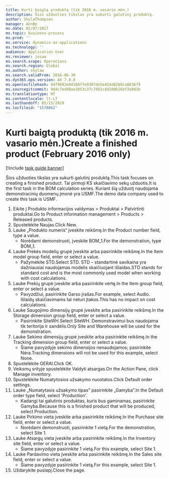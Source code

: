 ```yaml
---
title: Kurti baigtą produktą (tik 2016 m. vasario mėn.)
description: Šios užduoties tikslas yra sukurti galutinį produktą.
author: ShylaThompson
manager: AnnBe
ms.date: 02/07/2017
ms.topic: business-process
ms.prod: ''
ms.service: dynamics-ax-applications
ms.technology: ''
audience: Application User
ms.reviewer: josaw
ms.search.scope: Operations
ms.search.region: Global
ms.author: shylaw
ms.search.validFrom: 2016-06-30
ms.dyn365.ops.version: AX 7.0.0
ms.openlocfilehash: 44f9693e04160ffe9307de5e454d8269ca883679
ms.sourcegitcommit: 9d4c7edd0ae2053c37c7d81cdd180b16bf3a9d3b
ms.translationtype: HT
ms.contentlocale: lt-LT
ms.lasthandoff: 05/15/2019
ms.locfileid: "1570862"
---
```

# <a name="create-a-finished-product-february-2016-only"></a><span data-ttu-id="c46a5-103">Kurti baigtą produktą (tik 2016 m. vasario mėn.)</span><span class="sxs-lookup"><span data-stu-id="c46a5-103">Create a finished product (February 2016 only)</span></span>

[!include [task guide banner](../../includes/task-guide-banner.md)]

<span data-ttu-id="c46a5-104">Šios užduoties tikslas yra sukurti galutinį produktą.</span><span class="sxs-lookup"><span data-stu-id="c46a5-104">This task focuses on creating a finished product.</span></span> <span data-ttu-id="c46a5-105">Tai pirmoji KS skaičiavimo sekų užduotis.</span><span class="sxs-lookup"><span data-stu-id="c46a5-105">It is the first task in the BOM calculation series.</span></span> <span data-ttu-id="c46a5-106">Kuriant šią užduotį naudojama demonstracinių duomenų įmonė yra USMF.</span><span class="sxs-lookup"><span data-stu-id="c46a5-106">The demo data company used to create this task is USMF.</span></span>

1. <span data-ttu-id="c46a5-107">Eikite į Produkto informacijos valdymas > Produktai > Patvirtinti produktai.</span><span class="sxs-lookup"><span data-stu-id="c46a5-107">Go to Product information management > Products > Released products.</span></span>
2. <span data-ttu-id="c46a5-108">Spustelėkite Naujas.</span><span class="sxs-lookup"><span data-stu-id="c46a5-108">Click New.</span></span>
3. <span data-ttu-id="c46a5-109">Lauke „Produkto numeris“ įveskite reikšmę.</span><span class="sxs-lookup"><span data-stu-id="c46a5-109">In the Product number field, type a value.</span></span>
    * <span data-ttu-id="c46a5-110">Norėdami demonstruoti, įveskite BOM_1.</span><span class="sxs-lookup"><span data-stu-id="c46a5-110">For the demonstration, type BOM_1.</span></span>  
4. <span data-ttu-id="c46a5-111">Lauke Prekės modelių grupė įveskite arba pasirinkite reikšmę.</span><span class="sxs-lookup"><span data-stu-id="c46a5-111">In the Item model group field, enter or select a value.</span></span>
    * <span data-ttu-id="c46a5-112">Pažymėkite STD.</span><span class="sxs-lookup"><span data-stu-id="c46a5-112">Select STD.</span></span> <span data-ttu-id="c46a5-113">STD – standartinė savikaina yra dažniausiai naudojamas modelis skaičiuojant išlaidas.</span><span class="sxs-lookup"><span data-stu-id="c46a5-113">STD stands for standard cost and is the most commonly used model when working with cost calculations.</span></span>  
5. <span data-ttu-id="c46a5-114">Lauke Prekių grupė įveskite arba pasirinkite vertę.</span><span class="sxs-lookup"><span data-stu-id="c46a5-114">In the Item group field, enter or select a value.</span></span>
    * <span data-ttu-id="c46a5-115">Pavyzdžiui, pasirinkite Garso įrašas.</span><span class="sxs-lookup"><span data-stu-id="c46a5-115">For example, select Audio.</span></span> <span data-ttu-id="c46a5-116">Išlaidų skaičiavimams tai neturi įtakos.</span><span class="sxs-lookup"><span data-stu-id="c46a5-116">This has no impact on cost calculations.</span></span>  
6. <span data-ttu-id="c46a5-117">Lauke Saugojimo dimensijų grupė įveskite arba pasirinkite reikšmę.</span><span class="sxs-lookup"><span data-stu-id="c46a5-117">In the Storage dimension group field, enter or select a value.</span></span>
    * <span data-ttu-id="c46a5-118">Pasirinkite SiteWH.</span><span class="sxs-lookup"><span data-stu-id="c46a5-118">Select SiteWH.</span></span> <span data-ttu-id="c46a5-119">Demonstravimui bus naudojama tik teritorija ir sandėlis.</span><span class="sxs-lookup"><span data-stu-id="c46a5-119">Only Site and Warehouse will be used for the demonstration.</span></span>  
7. <span data-ttu-id="c46a5-120">Lauke Sekimo dimensijų grupė įveskite arba pasirinkite reikšmę.</span><span class="sxs-lookup"><span data-stu-id="c46a5-120">In the Tracking dimension group field, enter or select a value.</span></span>
    * <span data-ttu-id="c46a5-121">Šiame pavyzdyje sekimo dimensijos nenaudojamos; pasirinkite Nėra.</span><span class="sxs-lookup"><span data-stu-id="c46a5-121">Tracking dimensions will not be used for this example, select None.</span></span>  
8. <span data-ttu-id="c46a5-122">Spustelėkite GERAI.</span><span class="sxs-lookup"><span data-stu-id="c46a5-122">Click OK.</span></span>
9. <span data-ttu-id="c46a5-123">Veiksmų srityje spustelėkite Valdyti atsargas.</span><span class="sxs-lookup"><span data-stu-id="c46a5-123">On the Action Pane, click Manage inventory.</span></span>
10. <span data-ttu-id="c46a5-124">Spustelėkite Numatytosios užsakymo nuostatos.</span><span class="sxs-lookup"><span data-stu-id="c46a5-124">Click Default order settings.</span></span>
11. <span data-ttu-id="c46a5-125">Lauke „Numatytasis užsakymo tipas” pasirinkite „Gamyba”.</span><span class="sxs-lookup"><span data-stu-id="c46a5-125">In the Default order type field, select 'Production'.</span></span>
    * <span data-ttu-id="c46a5-126">Kadangi tai galutinis produktas, kuris bus gaminamas, pasirinkite Gamyba.</span><span class="sxs-lookup"><span data-stu-id="c46a5-126">Because this is a finished product that will be produced, select Production.</span></span>  
12. <span data-ttu-id="c46a5-127">Lauke Pirkimo vieta įveskite arba pasirinkite reikšmę.</span><span class="sxs-lookup"><span data-stu-id="c46a5-127">In the Purchase site field, enter or select a value.</span></span>
    * <span data-ttu-id="c46a5-128">Norėdami demonstruoti, pasirinkite 1 vietą.</span><span class="sxs-lookup"><span data-stu-id="c46a5-128">For the demonstration, select Site 1.</span></span>  
13. <span data-ttu-id="c46a5-129">Lauke Atsargų vieta įveskite arba pasirinkite reikšmę.</span><span class="sxs-lookup"><span data-stu-id="c46a5-129">In the Inventory site field, enter or select a value.</span></span>
    * <span data-ttu-id="c46a5-130">Šiame pavyzdyje pasirinkite 1 vietą.</span><span class="sxs-lookup"><span data-stu-id="c46a5-130">For this example, select Site 1.</span></span>  
14. <span data-ttu-id="c46a5-131">Lauke Pardavimo vieta įveskite arba pasirinkite reikšmę.</span><span class="sxs-lookup"><span data-stu-id="c46a5-131">In the Sales site field, enter or select a value.</span></span>
    * <span data-ttu-id="c46a5-132">Šiame pavyzdyje pasirinkite 1 vietą.</span><span class="sxs-lookup"><span data-stu-id="c46a5-132">For this example, select Site 1.</span></span>  
15. <span data-ttu-id="c46a5-133">Uždarykite puslapį.</span><span class="sxs-lookup"><span data-stu-id="c46a5-133">Close the page.</span></span>

